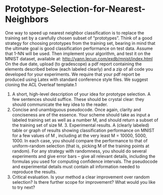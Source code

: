 # Prototype-Selection-for-Nearest-Neighbors
One way to speed up nearest neighbor classification is to replace the training set by a carefully chosen subset of “prototypes”. Think of a good strategy for choosing prototypes from the training set, bearing in mind that the ultimate goal is good classification performance on test data. Assume that 1-NN will be used. Then implement your algorithm, and test it on the MNIST dataset, available at:
                       http://yann.lecun.com/exdb/mnist/index.html
On the due date, upload (to gradescope) a pdf report containing the elements described below (each labeled clearly) and a zip of all code you developed for your experiments. We require that your pdf report be produced using Latex with standard conference style files. We suggest cloning the ACL Overleaf template.1
1. A short, high-level description of your idea for prototype selection.
A few sentences should suffice. These should be crystal clear: they should communicate the key idea
to the reader.
2. Concise and unambiguous pseudocode.
Once again, clarity and conciseness are of the essence. Your scheme should take as input a labeled
training set as well as a number M, and should return a subset of the training set of size M. 3. Experimental results.
A (clearly labeled) table or graph of results showing classification performance on MNIST for a few values of M , including at the very least M = 10000, 5000, 1000. In each case, you should compare the performance to that of uniform-random selection (that is, picking M of the training points at random). For any strategy with randomness, you should do several experiments and give error bars – give all relevant details, including the formulas you used for computing confidence intervals.
The pseudocode and experimental details must contain all information needed to reproduce the results.
4. Critical evaluation.
Is your method a clear improvement over random selection? Is there further scope for improvement?
What would you like to try next?
